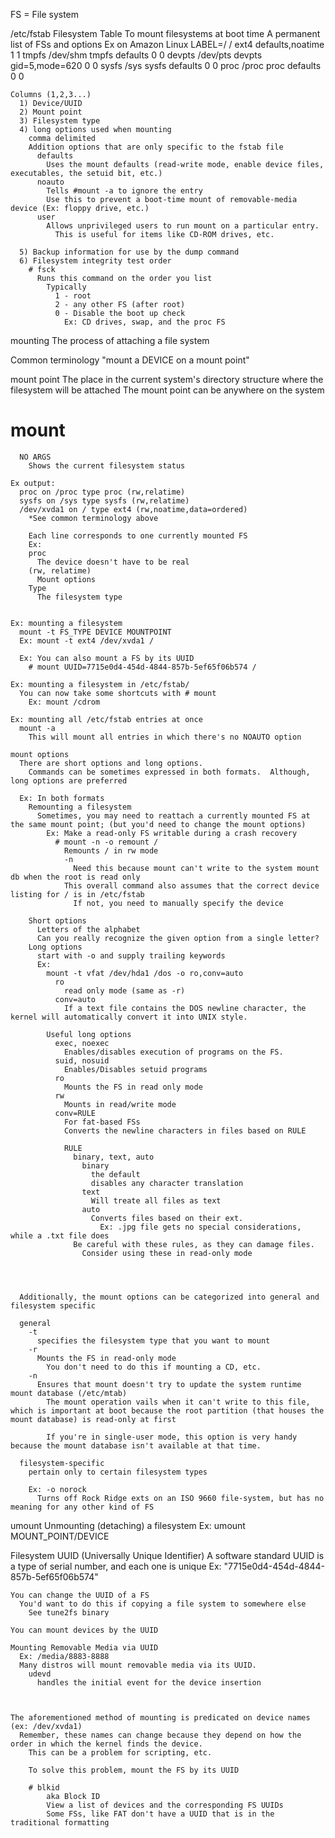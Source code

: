 FS = File system

/etc/fstab Filesystem Table
  To mount filesystems at boot time
  A permanent list of FSs and options
  Ex on Amazon Linux
    LABEL=/     /           ext4    defaults,noatime  1   1
    tmpfs       /dev/shm    tmpfs   defaults        0   0
    devpts      /dev/pts    devpts  gid=5,mode=620  0   0
    sysfs       /sys        sysfs   defaults        0   0
    proc        /proc       proc    defaults        0   0

    Columns (1,2,3...)
      1) Device/UUID
      2) Mount point
      3) Filesystem type
      4) long options used when mounting
        comma delimited
        Addition options that are only specific to the fstab file
          defaults
            Uses the mount defaults (read-write mode, enable device files, executables, the setuid bit, etc.)
          noauto
            Tells #mount -a to ignore the entry
            Use this to prevent a boot-time mount of removable-media device (Ex: floppy drive, etc.)
          user
            Allows unprivileged users to run mount on a particular entry.
              This is useful for items like CD-ROM drives, etc.

      5) Backup information for use by the dump command
      6) Filesystem integrity test order
        # fsck
          Runs this command on the order you list
            Typically
              1 - root
              2 - any other FS (after root)
              0 - Disable the boot up check
                Ex: CD drives, swap, and the proc FS

  



mounting
  The process of attaching a file system

  Common terminology
    "mount a DEVICE on a mount point"

  mount point
    The place in the current system's directory structure where the filesystem will be attached
      The mount point can be anywhere on the system

  # mount
      NO ARGS
        Shows the current filesystem status

    Ex output:
      proc on /proc type proc (rw,relatime)
      sysfs on /sys type sysfs (rw,relatime)
      /dev/xvda1 on / type ext4 (rw,noatime,data=ordered)
        *See common terminology above

        Each line corresponds to one currently mounted FS
        Ex:
        proc
          The device doesn't have to be real
        (rw, relatime)
          Mount options
        Type
          The filesystem type


    Ex: mounting a filesystem
      mount -t FS_TYPE DEVICE MOUNTPOINT
      Ex: mount -t ext4 /dev/xvda1 /

      Ex: You can also mount a FS by its UUID
        # mount UUID=7715e0d4-454d-4844-857b-5ef65f06b574 /

    Ex: mounting a filesystem in /etc/fstab/
      You can now take some shortcuts with # mount
        Ex: mount /cdrom

    Ex: mounting all /etc/fstab entries at once
      mount -a
        This will mount all entries in which there's no NOAUTO option

    mount options
      There are short options and long options.  
        Commands can be sometimes expressed in both formats.  Although, long options are preferred

      Ex: In both formats
        Remounting a filesystem
          Sometimes, you may need to reattach a currently mounted FS at the same mount point; (but you'd need to change the mount options)
            Ex: Make a read-only FS writable during a crash recovery
              # mount -n -o remount /
                Remounts / in rw mode
                -n
                  Need this because mount can't write to the system mount db when the root is read only
                This overall command also assumes that the correct device listing for / is in /etc/fstab
                  If not, you need to manually specify the device

        Short options
          Letters of the alphabet
          Can you really recognize the given option from a single letter?
        Long options
          start with -o and supply trailing keywords
          Ex:
            mount -t vfat /dev/hda1 /dos -o ro,conv=auto
              ro
                read only mode (same as -r)
              conv=auto
                If a text file contains the DOS newline character, the kernel will automatically convert it into UNIX style.
            
            Useful long options
              exec, noexec
                Enables/disables execution of programs on the FS.
              suid, nosuid
                Enables/Disables setuid programs
              ro
                Mounts the FS in read only mode
              rw
                Mounts in read/write mode
              conv=RULE
                For fat-based FSs
                Converts the newline characters in files based on RULE

                RULE
                  binary, text, auto
                    binary
                      the default
                      disables any character translation
                    text
                      Will treate all files as text
                    auto
                      Converts files based on their ext.
                        Ex: .jpg file gets no special considerations, while a .txt file does
                  Be careful with these rules, as they can damage files.
                    Consider using these in read-only mode




      Additionally, the mount options can be categorized into general and filesystem specific
      
      general
        -t
          specifies the filesystem type that you want to mount
        -r
          Mounts the FS in read-only mode
            You don't need to do this if mounting a CD, etc.
        -n
          Ensures that mount doesn't try to update the system runtime mount database (/etc/mtab)
            The mount operation vails when it can't write to this file, which is important at boot because the root partition (that houses the mount database) is read-only at first

            If you're in single-user mode, this option is very handy because the mount database isn't available at that time.

      filesystem-specific
        pertain only to certain filesystem types

        Ex: -o norock
          Turns off Rock Ridge exts on an ISO 9660 file-system, but has no meaning for any other kind of FS


  umount
    Unmounting (detaching) a filesystem
    Ex: umount MOUNT_POINT/DEVICE


  Filesystem UUID (Universally Unique Identifier)
    A software standard
    UUID is a type of serial number, and each one is unique
      Ex: "7715e0d4-454d-4844-857b-5ef65f06b574"

    You can change the UUID of a FS
      You'd want to do this if copying a file system to somewhere else
        See tune2fs binary

    You can mount devices by the UUID

    Mounting Removable Media via UUID
      Ex: /media/8883-8888
      Many distros will mount removable media via its UUID.
        udevd
          handles the initial event for the device insertion



    The aforementioned method of mounting is predicated on device names (ex: /dev/xvda1)
      Remember, these names can change because they depend on how the order in which the kernel finds the device.
        This can be a problem for scripting, etc.

        To solve this problem, mount the FS by its UUID

        # blkid 
            aka Block ID
            View a list of devices and the corresponding FS UUIDs
            Some FSs, like FAT don't have a UUID that is in the traditional formatting






